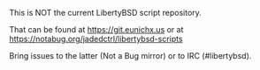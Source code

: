 This is NOT the current LibertyBSD script repository.

That can be found at
	https://git.eunichx.us
or at
	https://notabug.org/jadedctrl/libertybsd-scripts


Bring issues to the latter (Not a Bug mirror) or to IRC (#libertybsd).
